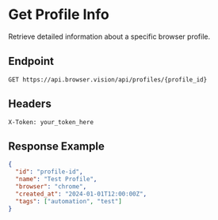 # Get Profile Info

Retrieve detailed information about a specific browser profile.

## Endpoint

```
GET https://api.browser.vision/api/profiles/{profile_id}
```

## Headers

```
X-Token: your_token_here
```

## Response Example

```json
{
  "id": "profile-id",
  "name": "Test Profile",
  "browser": "chrome",
  "created_at": "2024-01-01T12:00:00Z",
  "tags": ["automation", "test"]
}
```